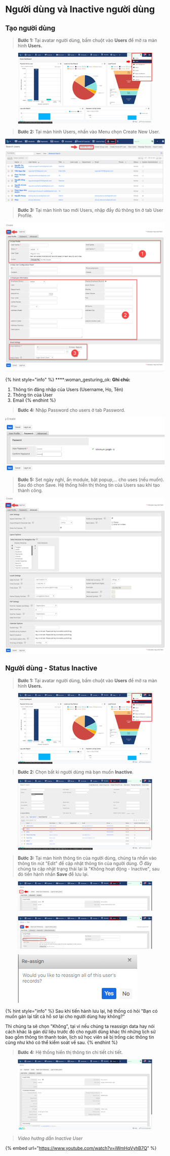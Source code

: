 # Người dùng và Inactive người dùng

## Tạo người dùng

> **Bước 1:** Tại avatar người dùng, bấm chuột vào **Users** để mở ra màn hình **Users.**&#x20;

<figure><img src="../../.gitbook/assets/image (9) (1).png" alt=""><figcaption></figcaption></figure>

> **Bước 2:** Tại màn hình Users, nhấn vào Menu chọn Create New User.

![](../../.gitbook/assets/User2.png)

> **Bước 3:** Tại màn hình tao mới Users, nhập đầy đủ thông tin ở tab User Profile.

![](../../.gitbook/assets/Users3.png)

{% hint style="info" %}
****:woman\_gesturing\_ok: **Ghi chú:**

1. Thông tin đăng nhập của Users (Username, Họ, Tên)
2. Thông tin của User&#x20;
3. Email
{% endhint %}

> **Bước 4:** Nhập Password cho users ở tab Password.

![](../../.gitbook/assets/User4.png)

> **Bước 5:** Set ngày nghỉ, ẩn module, bật popup,… cho uses (nếu muốn). Sau đó chọn Save. Hệ thống hiển thị thông tin của Users sau khi tạo thành công.

![](../../.gitbook/assets/Uses5.png)

## Người dùng - Status Inactive

> **Bước 1:** Tại avatar người dùng, bấm chuột vào **Users** để mở ra màn hình **Users.**&#x20;

<figure><img src="../../.gitbook/assets/image (2) (1) (2).png" alt=""><figcaption></figcaption></figure>

> **Bước 2:** Chọn bất kì người dùng mà bạn muốn **Inactive**.

<figure><img src="../../.gitbook/assets/image (3) (1) (2).png" alt=""><figcaption></figcaption></figure>

> **Bước 3:** Tại màn hình thông tin của người dùng, chúng ta nhấn vào thông tin nút "Edit" để cập nhật thông tin của người dùng. Ở đây chúng ta cập nhật trạng thái lại là "Không hoạt động - Inactive"_,_ sau đó tiến hành nhấn **Save** để lưu lại.

<figure><img src="../../.gitbook/assets/image (1) (1).png" alt=""><figcaption></figcaption></figure>

<figure><img src="../../.gitbook/assets/image (6) (1).png" alt=""><figcaption></figcaption></figure>

<figure><img src="../../.gitbook/assets/image (1) (1) (2).png" alt=""><figcaption></figcaption></figure>

{% hint style="info" %}
Sau khi tiến hành lưu lại, hệ thống có hỏi "Bạn có muốn gán lại tất cả hồ sơ lại cho người dùng hay không?"&#x20;

Thì chúng ta sẽ chọn "Không", tại vì nếu chúng ta reassign data hay nói cách khác là gán dữ liệu trước đó cho người dùng khác thì những lịch sử bao gồm thông tin thanh toán, lịch sử học viên sẽ bị trống các thông tin cũng như khó có thể kiểm soát về sau.
{% endhint %}

> **Bước 4:** Hệ thống hiển thị thông tin chi tiết chi tiết.

<figure><img src="../../.gitbook/assets/image (3) (1) (1) (3).png" alt=""><figcaption></figcaption></figure>

> _Video hướng dẫn Inactive User_

{% embed url="https://www.youtube.com/watch?v=iWmHqVyhB7Q" %}
